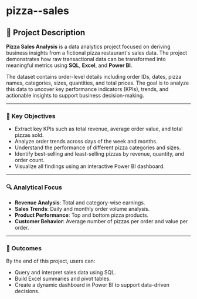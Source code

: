 # pizza--sales
## 📄 Project Description

**Pizza Sales Analysis** is a data analytics project focused on deriving business insights from a fictional pizza restaurant's sales data. The project demonstrates how raw transactional data can be transformed into meaningful metrics using **SQL**, **Excel**, and **Power BI**.

The dataset contains order-level details including order IDs, dates, pizza names, categories, sizes, quantities, and total prices. The goal is to analyze this data to uncover key performance indicators (KPIs), trends, and actionable insights to support business decision-making.

---

### 🧩 Key Objectives

- Extract key KPIs such as total revenue, average order value, and total pizzas sold.
- Analyze order trends across days of the week and months.
- Understand the performance of different pizza categories and sizes.
- Identify best-selling and least-selling pizzas by revenue, quantity, and order count.
- Visualize all findings using an interactive Power BI dashboard.

---

### 🔍 Analytical Focus

- **Revenue Analysis**: Total and category-wise earnings.
- **Sales Trends**: Daily and monthly order volume analysis.
- **Product Performance**: Top and bottom pizza products.
- **Customer Behavior**: Average number of pizzas per order and value per order.

---

### 📌 Outcomes

By the end of this project, users can:
- Query and interpret sales data using SQL.
- Build Excel summaries and pivot tables.
- Create a dynamic dashboard in Power BI to support data-driven decisions.
